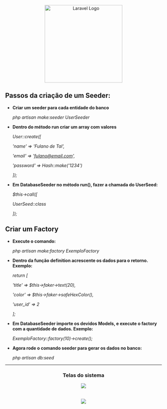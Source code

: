 <p align="center"><a href="https://laravel.com" target="_blank"><img src="https://raw.githubusercontent.com/laravel/art/master/logo-lockup/5%20SVG/2%20CMYK/1%20Full%20Color/laravel-logolockup-cmyk-red.svg" width="250" alt="Laravel Logo"></a></p>



## Passos da criação de um Seeder:

- **Criar um seeder para cada entidade do banco** 

   _php artisan make:seeder UserSeeder_
 
 - **Dentro do método run criar um array com valores**
 
      _User::create([_ 

     _'name' => 'Fulano de Tal',_ 

     _'email' => '[fulano@email.com]()',_ 

     _'password' => Hash::make('1234')_ 

     _]);_ 
     
  - **Em DatabaseSeeder no método run(), fazer a chamada do UserSeed:** 
  
      _$this->call([_ 

      _UserSeed::class_ 

      _]);_

## Criar um Factory

- **Execute o comando:**

    _php artisan make:factory ExemploFactory_

- **Dentro da função definition acrescente os dados para o retorno. Exemplo:**

    _return [_ 

    _'title' => $this->faker->text(20),_  

    _'color' => $this->faker->safeHexColor(),_

    _'user_id' => 2_ 

    _];_ 
    
 - **Em DatabaseSeeder importe os devidos Models, e execute o factory com a quantidade de dados. Exemplo:**
    
    _ExemploFactory::factory(10)->create();_
    
 - **Agora rode o comando seeder para gerar os dados no banco:**
 
   _php artisan db:seed_
   
<hr>
<h3 align="center">Telas do sistema</h3>
<div align="center">   
    <img src="https://user-images.githubusercontent.com/67653921/232567658-4e0a3ddb-51e1-4574-9e57-b2a722bfd664.png">
</div></br><br>
<div align="center">
    <img src="https://user-images.githubusercontent.com/67653921/232568295-bcd75b0a-2270-440c-8574-8f896fe08585.png">
</div>
    
 


